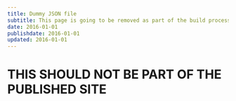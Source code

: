 ```yaml
---
title: Dummy JSON file
subtitle: This page is going to be removed as part of the build process.
date: 2016-01-01
publishdate: 2016-01-01
updated: 2016-01-01
---
```


# THIS SHOULD NOT BE PART OF THE PUBLISHED SITE